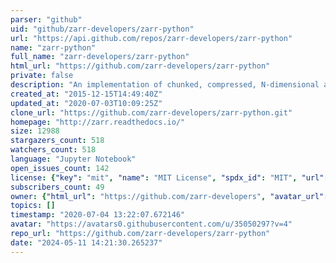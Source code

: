 ```yaml
---
parser: "github"
uid: "github/zarr-developers/zarr-python"
url: "https://api.github.com/repos/zarr-developers/zarr-python"
name: "zarr-python"
full_name: "zarr-developers/zarr-python"
html_url: "https://github.com/zarr-developers/zarr-python"
private: false
description: "An implementation of chunked, compressed, N-dimensional arrays for Python."
created_at: "2015-12-15T14:49:40Z"
updated_at: "2020-07-03T10:09:25Z"
clone_url: "https://github.com/zarr-developers/zarr-python.git"
homepage: "http://zarr.readthedocs.io/"
size: 12988
stargazers_count: 518
watchers_count: 518
language: "Jupyter Notebook"
open_issues_count: 142
license: {"key": "mit", "name": "MIT License", "spdx_id": "MIT", "url": "https://api.github.com/licenses/mit", "node_id": "MDc6TGljZW5zZTEz"}
subscribers_count: 49
owner: {"html_url": "https://github.com/zarr-developers", "avatar_url": "https://avatars0.githubusercontent.com/u/35050297?v=4", "login": "zarr-developers", "type": "Organization"}
topics: []
timestamp: "2020-07-04 13:22:07.672146"
avatar: "https://avatars0.githubusercontent.com/u/35050297?v=4"
repo_url: "https://github.com/zarr-developers/zarr-python"
date: "2024-05-11 14:21:30.265237"
---
```


